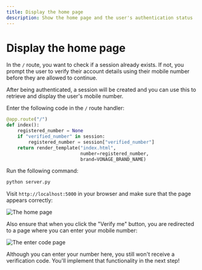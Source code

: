 ```yaml
---
title: Display the home page
description: Show the home page and the user's authentication status
---
```


# Display the home page

In the `/` route, you want to check if a session already exists. If not, you prompt the user to verify their account details using their mobile number before they are allowed to continue.

After being authenticated, a session will be created and you can use this to retrieve and display the user's mobile number.

Enter the following code in the `/` route handler:

```python
@app.route("/")
def index():
    registered_number = None
    if "verified_number" in session:
        registered_number = session["verified_number"]
    return render_template("index.html",
                           number=registered_number,
                           brand=VONAGE_BRAND_NAME)
```

Run the following command:

```sh
python server.py
```

Visit `http://localhost:5000` in your browser and make sure that the page appears correctly:

![The home page](/images/tutorials/verify-stepup-auth-home-page.png)

Also ensure that when you click the "Verify me" button, you are redirected to a page where you can enter your mobile number:

![The enter code page](/images/tutorials/verify-stepup-auth-enter-number-page.png)

Although you can enter your number here, you still won't receive a verification code. You'll implement that functionality in the next step!





